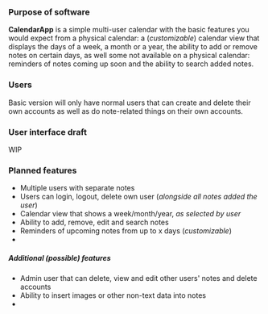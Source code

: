 ### Purpose of software
**CalendarApp** is a simple multi-user calendar with the basic features you would expect from a physical calendar: a (*customizable*) calendar view that displays the days of a week, a month or a year, the ability to add or remove notes on certain days, as well some not available on a physical calendar: reminders of notes coming up soon and the ability to search added notes.
### Users
Basic version will only have normal users that can create and delete their own accounts as well as do note-related things on their own accounts.
### User interface draft
WIP
### Planned features
- Multiple users with separate notes
- Users can login, logout, delete own user (*alongside all notes added the user*)
- Calendar view that shows a week/month/year, *as selected by user*
- Ability to add, remove, edit and search notes
- Reminders of upcoming notes from up to x days (*customizable*)
- 
##### Additional (possible) features
- Admin user that can delete, view and edit other users' notes and delete accounts
- Ability to insert images or other non-text data into notes
- 